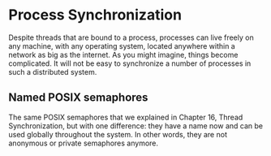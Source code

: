 # Process Synchronization
Despite threads that are bound to a process, processes can live freely on any machine, with any operating system, located anywhere within a network as big as the internet. As you might imagine, things become complicated. It will not be easy to synchronize a number of processes in such a distributed system.
## Named POSIX semaphores 
The same POSIX semaphores that we explained in Chapter 16, Thread Synchronization, but with one difference: they have a name now and can be used globally throughout the system. In other words, they are not anonymous or private semaphores anymore.
